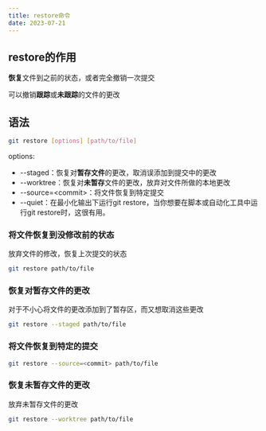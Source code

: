 ```yaml
---
title: restore命令
date: 2023-07-21
---
```


## restore的作用

**恢复**文件到之前的状态，或者完全撤销一次提交

可以撤销**跟踪**或**未跟踪**的文件的更改

## 语法

```bash
git restore [options] [path/to/file]
```

options:

* --staged：恢复对**暂存文件**的更改，取消误添加到提交中的更改
* --worktree：恢复对**未暂存**文件的更改，放弃对文件所做的本地更改
* --source=\<commit\>：将文件恢复到特定提交
* --quiet：在最小化输出下运行git restore，当你想要在脚本或自动化工具中运行git restore时，这很有用。

### 将文件恢复到没修改前的状态

放弃文件的修改，恢复上次提交的状态

```bash
git restore path/to/file
```



### 恢复对暂存文件的更改

对于不小心将文件的更改添加到了暂存区，而又想取消这些更改

```bash
git restore --staged path/to/file
```



### 将文件恢复到特定的提交

```bash
git restore --source=<commit> path/to/file
```

### 恢复未暂存文件的更改

放弃未暂存文件的更改

```bash
git restore --worktree path/to/file
```
